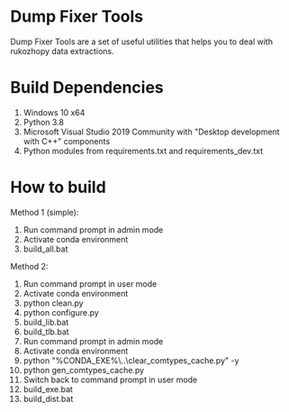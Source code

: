 Dump Fixer Tools
================

Dump Fixer Tools are a set of useful utilities that helps you to deal with rukozhopy data extractions.

Build Dependencies
==================
1. Windows 10 x64
1. Python 3.8
1. Microsoft Visual Studio 2019 Community with "Desktop development with C++" components
1. Python modules from requirements.txt and requirements_dev.txt

How to build
============

Method 1 (simple):
1. Run command prompt in admin mode
1. Activate conda environment
1. build_all.bat

Method 2:
1. Run command prompt in user mode
1. Activate conda environment
1. python clean.py
1. python configure.py
1. build_lib.bat
1. build_tlb.bat
1. Run command prompt in admin mode
1. Activate conda environment
1. python "%CONDA_EXE%\\..\\clear_comtypes_cache.py" -y
1. python gen_comtypes_cache.py
1. Switch back to command prompt in user mode
1. build_exe.bat
1. build_dist.bat
